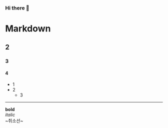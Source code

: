 ### Hi there 👋

<!--
**Rohdoyoung/Rohdoyoung** is a ✨ _special_ ✨ repository because its `README.md` (this file) appears on your GitHub profile.

Here are some ideas to get you started:

- 🔭 I’m currently working on ...
- 🌱 I’m currently learning ...
- 👯 I’m looking to collaborate on ...
- 🤔 I’m looking for help with ...
- 💬 Ask me about ...
- 📫 How to reach me: ...
- 😄 Pronouns: ...
- ⚡ Fun fact: ...
-->

# Markdown
## 2
### 3
#### 4
- 1
- 2
  - 3
---
**bold**<br>
*italic*<br>
~취소선~<br>


